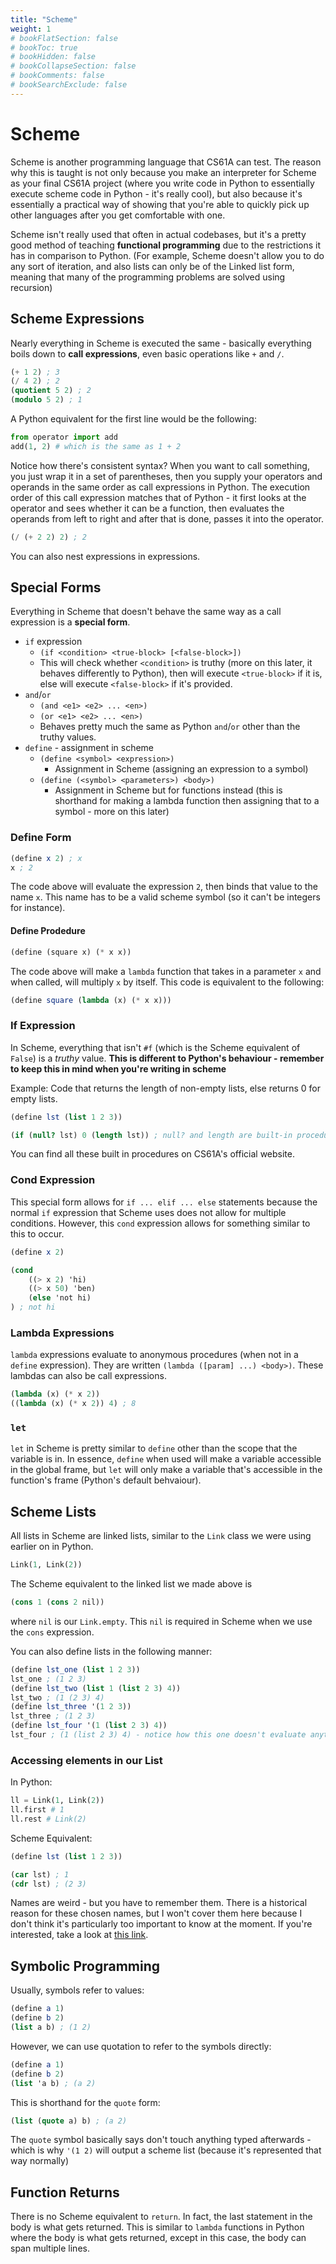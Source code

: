 ```yaml
---
title: "Scheme"
weight: 1
# bookFlatSection: false
# bookToc: true
# bookHidden: false
# bookCollapseSection: false
# bookComments: false
# bookSearchExclude: false
---
```


# Scheme

Scheme is another programming language that CS61A can test. The reason why this is taught is not only because you make an interpreter for Scheme as your final CS61A project (where you write code in Python to essentially execute scheme code in Python - it's really cool), but also because it's essentially a practical way of showing that you're able to quickly pick up other languages after you get comfortable with one.

Scheme isn't really used that often in actual codebases, but it's a pretty good method of teaching **functional programming** due to the restrictions it has in comparison to Python. (For example, Scheme doesn't allow you to do any sort of iteration, and also lists can only be of the Linked list form, meaning that many of the programming problems are solved using recursion)

## Scheme Expressions

Nearly everything in Scheme is executed the same - basically everything boils down to **call expressions**, even basic operations like `+` and `/`.

```scheme
(+ 1 2) ; 3
(/ 4 2) ; 2
(quotient 5 2) ; 2
(modulo 5 2) ; 1
```

A Python equivalent for the first line would be the following:

```python
from operator import add
add(1, 2) # which is the same as 1 + 2
```

Notice how there's consistent syntax? When you want to call something, you just wrap it in a set of parentheses, then you supply your operators and operands in the same order as call expressions in Python. The execution order of this call expression matches that of Python - it first looks at the operator and sees whether it can be a function, then evaluates the operands from left to right and after that is done, passes it into the operator.

```scheme
(/ (+ 2 2) 2) ; 2
```

You can also nest expressions in expressions.

## Special Forms

Everything in Scheme that doesn't behave the same way as a call expression is a **special form**.

- `if` expression
  - `(if <condition> <true-block> [<false-block>])`
  - This will check whether `<condition>` is truthy (more on this later, it behaves differently to Python), then will execute `<true-block>` if it is, else will execute `<false-block>` if it's provided.
- `and`/`or`
  - `(and <e1> <e2> ... <en>)`
  - `(or <e1> <e2> ... <en>)`
  - Behaves pretty much the same as Python `and`/`or` other than the truthy values.
- `define` - assignment in scheme
  - `(define <symbol> <expression>)`
    - Assignment in Scheme (assigning an expression to a symbol)
  - `(define (<symbol> <parameters>) <body>)`
    - Assignment in Scheme but for functions instead (this is shorthand for making a lambda function then assigning that to a symbol - more on this later)

### Define Form

```scheme
(define x 2) ; x
x ; 2
```

The code above will evaluate the expression `2`, then binds that value to the name `x`. This name has to be a valid scheme symbol (so it can't be integers for instance).

#### Define Prodedure

```scheme
(define (square x) (* x x))
```

The code above will make a `lambda` function that takes in a parameter `x` and when called, will multiply `x` by itself. This code is equivalent to the following:

```scheme
(define square (lambda (x) (* x x)))
```

### If Expression

In Scheme, everything that isn't `#f` (which is the Scheme equivalent of `False`) is a *truthy* value. **This is different to Python's behaviour - remember to keep this in mind when you're writing in scheme**

Example: Code that returns the length of non-empty lists, else returns 0 for empty lists.

```scheme
(define lst (list 1 2 3))

(if (null? lst) 0 (length lst)) ; null? and length are built-in procedures
```

You can find all these built in procedures on CS61A's official website.

### Cond Expression

This special form allows for `if ... elif ... else` statements because the normal `if` expression that Scheme uses does not allow for multiple conditions. However, this `cond` expression allows for something similar to this to occur.

```scheme
(define x 2)

(cond
    ((> x 2) 'hi)
    ((> x 50) 'ben)
    (else 'not hi)
) ; not hi
```

### Lambda Expressions

`lambda` expressions evaluate to anonymous procedures (when not in a `define` expression). They are written `(lambda ([param] ...) <body>)`. These lambdas can also be call expressions.

```scheme
(lambda (x) (* x 2))
((lambda (x) (* x 2)) 4) ; 8
```

### `let`

`let` in Scheme is pretty similar to `define` other than the scope that the variable is in. In essence, `define` when used will make a variable accessible in the global frame, but `let` will only make a variable that's accessible in the function's frame (Python's default behvaiour).

## Scheme Lists

All lists in Scheme are linked lists, similar to the `Link` class we were using earlier on in Python.

```python
Link(1, Link(2))
```

The Scheme equivalent to the linked list we made above is 

```scheme
(cons 1 (cons 2 nil))
```

where `nil` is our `Link.empty`. This `nil` is required in Scheme when we use the `cons` expression.

You can also define lists in the following manner:

```scheme
(define lst_one (list 1 2 3))
lst_one ; (1 2 3)
(define lst_two (list 1 (list 2 3) 4))
lst_two ; (1 (2 3) 4)
(define lst_three '(1 2 3))
lst_three ; (1 2 3)
(define lst_four '(1 (list 2 3) 4))
lst_four ; (1 (list 2 3) 4) - notice how this one doesn't evaluate anything
```

### Accessing elements in our List

In Python:

```python
ll = Link(1, Link(2))
ll.first # 1
ll.rest # Link(2)
```

Scheme Equivalent:

```scheme
(define lst (list 1 2 3))

(car lst) ; 1
(cdr lst) ; (2 3)
```

Names are weird - but you have to remember them. There is a historical reason for these chosen names, but I won't cover them here because I don't think it's particularly too important to know at the moment. If you're interested, take a look at [this link](https://en.wikipedia.org/wiki/CAR_and_CDR).

## Symbolic Programming

Usually, symbols refer to values:

```scheme
(define a 1)
(define b 2)
(list a b) ; (1 2)
```

However, we can use quotation to refer to the symbols directly:

```scheme
(define a 1)
(define b 2)
(list 'a b) ; (a 2)
```

This is shorthand for the `quote` form:

```scheme
(list (quote a) b) ; (a 2)
```

The `quote` symbol basically says don't touch anything typed afterwards - which is why `'(1 2)` will output a scheme list (because it's represented that way normally)

## Function Returns

There is no Scheme equivalent to `return`. In fact, the last statement in the body is what gets returned. This is similar to `lambda` functions in Python where the body is what gets returned, except in this case, the body can span multiple lines.
